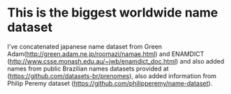 # This is the biggest worldwide name dataset

I've concatenated japanese name dataset from Green Adam(http://green.adam.ne.jp/roomazi/namae.html) and ENAMDICT (http://www.csse.monash.edu.au/~jwb/enamdict_doc.html) and also added names from public Brazilian names datasets provided at (https://github.com/datasets-br/prenomes), also added information from Philip Peremy dataset (https://github.com/philipperemy/name-dataset).

